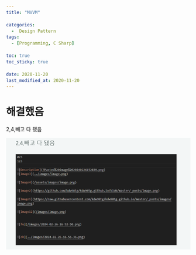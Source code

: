 ```yaml
---
title: "MVVM" 

categories:
  -  Design Pattern
tags:
  - [Programming, C Sharp]

toc: true
toc_sticky: true

date: 2020-11-20
last_modified_at: 2020-11-20
---
```


# 해결했음

2,4,빼고 다 됐음

  ![](../images/Pasted%20image%2020240228200529.png)
  
  